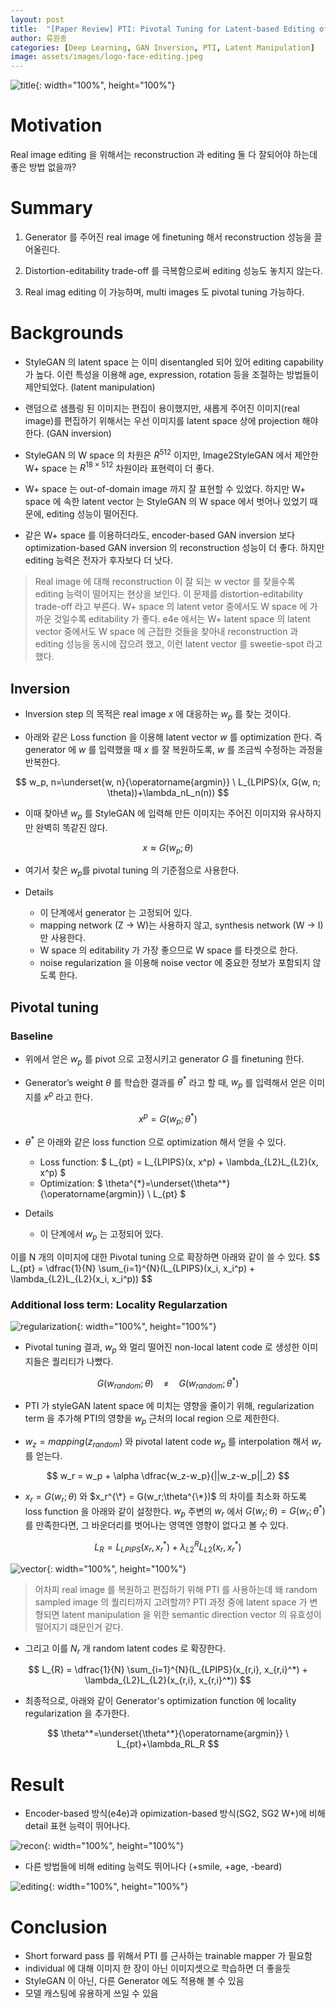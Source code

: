 ```yaml
---
layout: post
title:  "[Paper Review] PTI: Pivotal Tuning for Latent-based Editing of Real Images"
author: 류원종
categories: [Deep Learning, GAN Inversion, PTI, Latent Manipulation]
image: assets/images/logo-face-editing.jpeg
---
```


![title](/assets/posts/face-editing/2022-04-26-review-PTI/title.PNG){: width="100%", height="100%"}<br>

# Motivation
Real image editing 을 위해서는 reconstruction 과 editing 둘 다 잘되어야 하는데 좋은 방법 없을까?

# Summary
1. Generator 를 주어진 real image 에 finetuning 해서 reconstruction 성능을 끌어올린다. 

2. Distortion-editability trade-off 를 극복함으로써 editing 성능도 놓치지 않는다. 

3. Real imag editing 이 가능하며, multi images 도 pivotal tuning 가능하다.

# Backgrounds
- StyleGAN 의 latent space 는 이미 disentangled 되어 있어 editing capability 가 높다. 이런 특성을 이용해 age, expression, rotation 등을 조절하는 방법들이 제안되었다. (latent manipulation)

- 랜덤으로 샘플링 된 이미지는 편집이 용이했지만, 새롭게 주어진 이미지(real image)를 편집하기 위해서는 우선 이미지를 latent space 상에 projection 해야 한다. (GAN inversion) 

- StyleGAN 의 W space 의 차원은 $R^{512}$  이지만, Image2StyleGAN 에서 제안한 W+ space 는 $R^{18 \times 512}$ 차원이라 표현력이 더 좋다. 

- W+ space 는 out-of-domain image 까지 잘 표현할 수 있었다. 하지만 W+ space 에 속한 latent vector 는 StyleGAN 의 W space 에서 벗어나 있었기 때문에, editing 성능이 떨어진다. 

- 같은 W+ space 를 이용하더라도, encoder-based GAN inversion 보다 optimization-based GAN inversion 의 reconstruction 성능이 더 좋다. 하지만 editing 능력은 전자가 후자보다 더 낫다.

> Real image 에 대해 reconstruction 이 잘 되는 w vector 를 찾을수록 editing 능력이 떨어지는 현상을 보인다. 이 문제를 distortion-editability trade-off 라고 부른다. W+ space 의 latent vetor 중에서도 W space 에 가까운 것일수록 editability 가 좋다. e4e 에서는 W+ latent space 의 latent vector 중에서도 W space 에 근접한 것들을 찾아내 reconstruction 과 editing 성능을 동시에 잡으려 했고, 이런 latent vector 를 sweetie-spot 라고 했다. 


## Inversion
- Inversion step 의 목적은 real image $x$ 에 대응하는 $w_p$ 를 찾는 것이다. 

- 아래와 같은 Loss function 을 이용해 latent vector $w$ 를 optimization 한다. 즉 generator 에 $w$ 를 입력했을 때 $x$ 를 잘 복원하도록, $w$ 를 조금씩 수정하는 과정을 반복한다.

$$
w_p, n=\underset{w, n}{\operatorname{argmin}} \ L_{LPIPS}(x, G(w, n; \theta))+\lambda_nL_n(n))
$$

- 이때 찾아낸 $w_p$ 를 StyleGAN 에 입력해 만든 이미지는 주어진 이미지와 유사하지만 완벽히 똑같진 않다. 

$$
x \approx G(w_p;\theta)
$$

- 여기서 찾은 $w_p$를 pivotal tuning 의 기준점으로 사용한다. 

- Details
  - 이 단계에서 generator 는 고정되어 있다.
  - mapping network (Z → W)는 사용하지 않고, synthesis network (W → I) 만 사용한다.
  - W space 의 editability 가 가장 좋으므로 W space 를 타겟으로 한다.
  - noise regularization 을 이용해 noise vector 에 중요한 정보가 포함되지 않도록 한다.

## Pivotal tuning
### Baseline
- 위에서 얻은 $w_p$ 를 pivot 으로 고정시키고 generator $G$ 를 finetuning 한다.

- Generator’s weight $\theta$ 를 학습한 결과를 $\theta^*$ 라고 할 때, $w_p$ 를 입력해서 얻은 이미지를 $x^p$ 라고 한다. 

$$
x^p=G(w_p;\theta^*)
$$

- $\theta^*$ 은 아래와 같은 loss function 으로 optimization 해서 얻을 수 있다.  

  - Loss function: 
  $ L_{pt} = L_{LPIPS}(x, x^p) + \lambda_{L2}L_{L2}(x, x^p) $
  - Optimization: $ \theta^{\*}=\underset{\theta^*}{\operatorname{argmin}} \ L_{pt} $

- Details 
  - 이 단계에서 $w_p$ 는 고정되어 있다.

> 
이를 N 개의 이미지에 대한 Pivotal tuning 으로 확장하면 아래와 같이 쓸 수 있다.
\$$
L_{pt} = \dfrac{1}{N} \sum_{i=1}^{N}(L_{LPIPS}(x_i, x_i^p) + \lambda_{L2}L_{L2}(x_i, x_i^p))
\$$

### Additional loss term: Locality Regularzation
![regularization](/assets//posts/face-editing/2022-04-26-review-PTI/regularization.PNG){: width="100%", height="100%"}<br>

- Pivotal tuning 결과, $w_p$ 와 멀리 떨어진 non-local latent code 로 생성한 이미지들은 퀄리티가 나빴다.

$$
G(w_{random};\theta) \ \ \ \ \neq \ \ \ \ G(w_{random};\theta^*)
$$

- PTI 가 styleGAN latent space 에 미치는 영향을 줄이기 위해, regularization term 을 추가해 PTI의 영향을 $w_p$ 근처의 local region 으로 제한한다. 

- $w_z = mapping(z_{random})$ 와 pivotal latent code $w_p$ 를 interpolation 해서 $w_r$ 를 얻는다. 

$$
w_r = w_p + \alpha \dfrac{w_z-w_p}{||w_z-w_p||_2}
$$

- $x_r = G(w_r;\theta)$ 와 $x_r^{\*} = G(w_r;\theta^{\*})$ 의 차이를 최소화 하도록 loss function 을 아래와 같이 설정한다. $w_p$ 주변의 $w_r$ 에서 $G(w_r;\theta) = G(w_r;\theta^*)$ 를 만족한다면, 그 바운더리를 벗어나는 영역엔 영향이 없다고 볼 수 있다.

$$
L_{R} = L_{LPIPS}(x_r, x_r^*) + \lambda_{L2}^RL_{L2}(x_r, x_r^*)
$$

![vector](/assets//posts/face-editing/2022-04-26-review-PTI/vector.png){: width="100%", height="100%"}

> 어차피 real image 를 복원하고 편집하기 위해 PTI 를 사용하는데 왜 random sampled image 의 퀄리티까지 고려할까? PTI 과정 중에 latent space 가 변형되면 latent manipulation 을 위한 semantic direction vector 의 유효성이 떨어지기 떄문인거 같다.

- 그리고 이를 $N_r$ 개 random latent codes 로 확장한다.

$$
L_{R} = \dfrac{1}{N} \sum_{i=1}^{N}(L_{LPIPS}(x_{r,i}, x_{r,i}^*) + \lambda_{L2}L_{L2}(x_{r,i}, x_{r,i}^*))
$$

- 최종적으로, 아래와 같이 Generator's optimization function 에 locality regularization 을 추가한다. 

$$
\theta^*=\underset{\theta^*}{\operatorname{argmin}} \ L_{pt}+\lambda_RL_R
$$

# Result

- Encoder-based 방식(e4e)과 opimization-based 방식(SG2, SG2 W+)에 비해 detail 표현 능력이 뛰어나다.

![recon](/assets//posts/face-editing/2022-04-26-review-PTI/recon.PNG){: width="100%", height="100%"}<br>

- 다른 방법들에 비해 editing 능력도 뛰어나다 (+smile, +age, -beard)

![editing](/assets//posts/face-editing/2022-04-26-review-PTI/editing.PNG){: width="100%", height="100%"}<br>

# Conclusion
- Short forward pass 를 위해서 PTI 를 근사하는 trainable mapper 가 필요함
- individual 에 대해 이미지 한 장이 아닌 이미지셋으로 학습하면 더 좋을듯
- StyleGAN 이 아닌, 다른 Generator 에도 적용해 볼 수 있음 
- 모델 캐스팅에 유용하게 쓰일 수 있음
